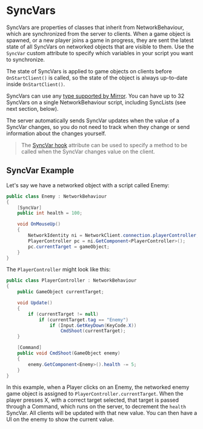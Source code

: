 # SyncVars

SyncVars are properties of classes that inherit from NetworkBehaviour, which are synchronized from the server to clients. When a game object is spawned, or a new player joins a game in progress, they are sent the latest state of all SyncVars on networked objects that are visible to them. Use the `SyncVar` custom attribute to specify which variables in your script you want to synchronize.

The state of SyncVars is applied to game objects on clients before `OnStartClient()` is called, so the state of the object is always up-to-date inside `OnStartClient()`.

SyncVars can use any [type supported by Mirror](../Guides/DataTypes.md). You can have up to 32 SyncVars on a single NetworkBehaviour script, including SyncLists (see next section, below).

The server automatically sends SyncVar updates when the value of a SyncVar changes, so you do not need to track when they change or send information about the changes yourself.

>   The [SyncVar hook](SyncVarHook.md) attribute can be used to specify a method to be called when the SyncVar changes value on the client.

## SyncVar Example

Let's say we have a networked object with a script called Enemy:

``` cs
public class Enemy : NetworkBehaviour
{
    [SyncVar]
    public int health = 100;

    void OnMouseUp()
    {
        NetworkIdentity ni = NetworkClient.connection.playerController;
        PlayerController pc = ni.GetComponent<PlayerController>();
        pc.currentTarget = gameObject;
    }
}
```

The `PlayerController` might look like this:

``` cs
public class PlayerController : NetworkBehaviour
{
    public GameObject currentTarget;

    void Update()
    {
        if (currentTarget != null)
            if (currentTarget.tag == "Enemy")
                if (Input.GetKeyDown(KeyCode.X))
                    CmdShoot(currentTarget);
    }

    [Command]
    public void CmdShoot(GameObject enemy)
    {
        enemy.GetComponent<Enemy>().health -= 5;
    }
}
```

In this example, when a Player clicks on an Enemy, the networked enemy game object is assigned to `PlayerController.currentTarget`.  When the player presses X, with a correct target selected, that target is passed through a Command, which runs on the server, to decrement the `health` SyncVar.  All clients will be updated with that new value.  You can then have a UI on the enemy to show the current value.
